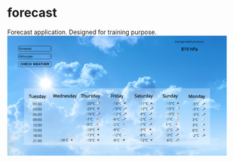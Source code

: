 # forecast
Forecast application. Designed for training purpose. 
![alt text](https://raw.githubusercontent.com/Niedzwiedzki/forecast/master/forecast.PNG)
